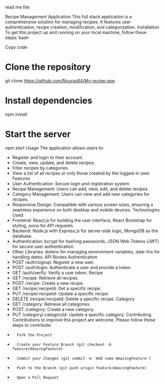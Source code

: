 read me file:

Recipe Management Application
This full stack application is a comprehensive solution for managing recipes. It features user authentication, recipe creation, modification, and categorization.
Installation
To get this project up and running on your local machine, follow these steps:
bash

Copy code

# Clone the repository

git clone https://github.com/Nouras84/My-recipe-app

# Install dependencies

npm install

# Start the server

npm start
Usage
The application allows users to:

- Register and login to their account.
- Create, view, update, and delete recipes.
- Filter recipes by categories.
- View a list of all recipes or only those created by the logged-in user.
  Features
- User Authentication: Secure login and registration system.
- Recipe Management: Users can add, view, edit, and delete recipes.
- Category Management: Users can view and add new categories for recipes.
- Responsive Design: Compatible with various screen sizes, ensuring a seamless experience on both desktop and mobile devices.
  Technologies Used
- Frontend: React.js for building the user interface, React Bootstrap for styling, axios for API requests.
- Backend: Node.js with Express.js for server-side logic, MongoDB as the database.
- Authentication: bcrypt for hashing passwords, JSON Web Tokens (JWT) for secure user authentication.
- Other Libraries: dotenv for managing environment variables, date-fns for handling dates.
  API Routes
  Authentication
- POST /auth/signup: Register a new user.
- POST /auth/login: Authenticate a user and provide a token.
- GET /auth/verify: Verify a user token.
  Recipe
- GET /recipe: Retrieve all recipes.
- POST /recipe: Create a new recipe.
- GET /recipe/:recipeId: Get a specific recipe.
- PUT /recipe/:recipeId: Update a specific recipe.
- DELETE /recipe/:recipeId: Delete a specific recipe.
  Category
- GET /category: Retrieve all categories.
- POST /category: Create a new category.
- PUT /category/:categoryId: Update a specific category.
  Contributing
  Contributions to improve this project are welcome. Please follow these steps to contribute:
-     	Fork the Project
-     	Create your Feature Branch (git checkout -b feature/AmazingFeature)
-     	Commit your Changes (git commit -m 'Add some AmazingFeature')
-     	Push to the Branch (git push origin feature/AmazingFeature)
-     	Open a Pull Request

